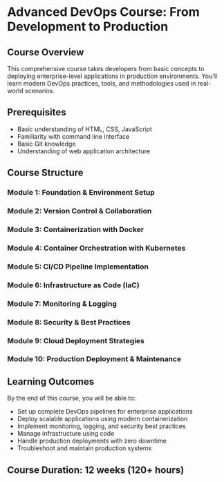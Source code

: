 # Advanced DevOps Course: From Development to Production

## Course Overview
This comprehensive course takes developers from basic concepts to deploying enterprise-level applications in production environments. You'll learn modern DevOps practices, tools, and methodologies used in real-world scenarios.

## Prerequisites
- Basic understanding of HTML, CSS, JavaScript
- Familiarity with command line interface
- Basic Git knowledge
- Understanding of web application architecture

## Course Structure

### Module 1: Foundation & Environment Setup
### Module 2: Version Control & Collaboration
### Module 3: Containerization with Docker
### Module 4: Container Orchestration with Kubernetes
### Module 5: CI/CD Pipeline Implementation
### Module 6: Infrastructure as Code (IaC)
### Module 7: Monitoring & Logging
### Module 8: Security & Best Practices
### Module 9: Cloud Deployment Strategies
### Module 10: Production Deployment & Maintenance

## Learning Outcomes
By the end of this course, you will be able to:
- Set up complete DevOps pipelines for enterprise applications
- Deploy scalable applications using modern containerization
- Implement monitoring, logging, and security best practices
- Manage infrastructure using code
- Handle production deployments with zero downtime
- Troubleshoot and maintain production systems

## Course Duration: 12 weeks (120+ hours)
